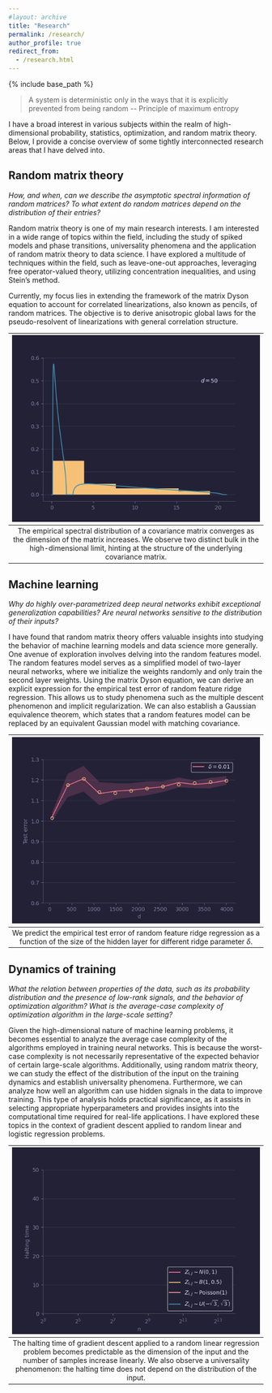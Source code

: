 ```yaml
---
#layout: archive
title: "Research"
permalink: /research/
author_profile: true
redirect_from:
  - /research.html
---
```


{% include base_path %}

> A system is deterministic only in the ways that it is explicitly prevented from being random -- Principle of maximum entropy

I have a broad interest in various subjects within the realm of high-dimensional probability, statistics, optimization, and random matrix theory. Below, I provide a concise overview of some tightly interconnected research areas that I have delved into.

## Random matrix theory

*How, and when, can we describe the asymptotic spectral information of random matrices? To what extent do random matrices depend on the distribution of their entries?*

Random matrix theory is one of my main research interests. I am interested in a wide range of topics within the field, including the study of spiked models and phase transitions, universality phenomena and the application of random matrix theory to data science. I have explored a multitude of techniques within the field, such as leave-one-out approaches, leveraging free operator-valued theory, utilizing concentration inequalities, and using Stein’s method.

Currently, my focus lies in extending the framework of the matrix Dyson equation to account for correlated linearizations, also known as pencils, of random matrices. The objective is to derive anisotropic global laws for the pseudo-resolvent of linearizations with general correlation structure.

 | <img src="/images/evol_spectrum.gif" width="100%"> |
 |:-------------:|
 | The empirical spectral distribution of a covariance matrix converges as the dimension of the matrix increases. We observe two distinct bulk in the high-dimensional limit, hinting at the structure of the underlying covariance matrix. |

## Machine learning

*Why do highly over-parametrized deep neural networks exhibit exceptional generalization capabilities? Are neural networks sensitive to the distribution of their inputs?*

I have found that random matrix theory offers valuable insights into studying the behavior of machine learning models and data science more generally. One avenue of exploration involves delving into the random features model. The random features model serves as a simplified model of two-layer neural networks, where we initialize the weights randomly and only train the second layer weights. Using the matrix Dyson equation, we can derive an explicit expression for the empirical test error of random feature ridge regression. This allows us to study phenomena such as the multiple descent phenomenon and implicit regularization. We can also establish a Gaussian equivalence theorem, which states that a random features model can be replaced by an equivalent Gaussian model with matching covariance.

| <img src="/images/random_features.gif" width="100%"> |
|:-------------:|
| We predict the empirical test error of random feature ridge regression as a function of the size of the hidden layer for different ridge parameter $\delta$. |

## Dynamics of training

*What the relation between properties of the data, such as its probability distribution and the presence of low-rank signals, and the behavior of optimization algorithm? What is the average-case complexity of optimization algorithm in the large-scale setting?*

Given the high-dimensional nature of machine learning problems, it becomes essential to analyze the average case complexity of the algorithms employed in training neural networks. This is because the worst-case complexity is not necessarily representative of the expected behavior of certain large-scale algorithms. Additionally, using random matrix theory, we can study the effect of the distribution of the input on the training dynamics and establish universality phenomena. Furthermore, we can analyze how well an algorithm can use hidden signals in the data to improve training. This type of analysis holds practical significance, as it assists in selecting appropriate hyperparameters and provides insights into the computational time required for real-life applications. I have explored these topics in the context of gradient descent applied to random linear and logistic regression problems.

| <img src="/images/halting_time.gif" width="100%"> |
|:-------------:|
| The halting time of gradient descent applied to a random linear regression problem becomes predictable as the dimension of the input and the number of samples increase linearly. We also observe a universality phenomenon: the halting time does not depend on the distribution of the input. |

